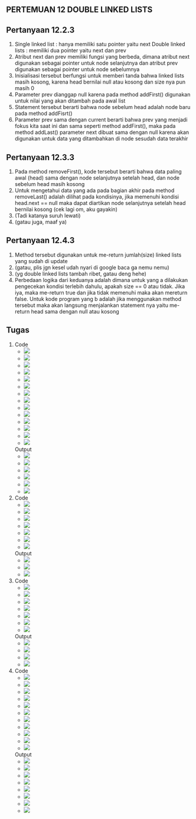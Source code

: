 ## PERTEMUAN 12 DOUBLE LINKED LISTS

## Pertanyaan 12.2.3
1.	Single linked list 	: hanya memiliki satu pointer yaitu next
Double linked lists 	: memiliki dua pointer yaitu next dan prev
2.	Atribut next dan prev memiliki fungsi yang berbeda, dimana atribut next digunakan sebagai pointer untuk node selanjutnya dan atribut prev digunakan sebagai pointer untuk node sebelumnya
3.	Inisialisasi tersebut berfungsi untuk memberi tanda bahwa linked lists masih kosong, karena head bernilai null atau kosong dan size nya pun masih 0
4.	Parameter prev dianggap null karena pada method addFirst() digunakan untuk nilai yang akan ditambah pada awal list
5.	Statement tersebut berarti bahwa node sebelum head adalah node baru pada method addFisrt()
6.	Parameter prev sama dengan current berarti bahwa prev yang menjadi fokus kita saat ini dan sama seperti method addFirst(), maka pada method addLast() parameter next dibuat sama dengan null karena akan digunakan untuk data yang ditambahkan di node sesudah data terakhir

## Pertanyaan 12.3.3
1.	Pada method removeFirst(), kode tersebut berarti bahwa data paling awal (head) sama dengan node selanjutnya setelah head, dan node sebelum head masih kosong
2.	Untuk mengetahui data yang ada pada bagian akhir pada method removeLast() adalah dilihat pada kondisinya, jika memenuhi kondisi head.next == null maka dapat diartikan node selanjutnya setelah head bernilai kosong (cek lagi om, aku gayakin)
3.	(Tadi katanya suruh lewati)
4.	(gatau juga, maaf ya)

## Pertanyaan 12.4.3
1.	Method tersebut digunakan untuk me-return jumlah(size) linked lists yang sudah di update
2.	(gatau, plis jgn kesel udah nyari di google baca ga nemu nemu)
3.	(yg double linked lists tambah ribet, gatau deng hehe)
4.	Perbedaan logika dari keduanya adalah dimana untuk yang a dilakukan pengecekan kondisi terlebih dahulu, apakah size == 0 atau tidak. Jika iya, maka me-return true dan jika tidak memenuhi maka akan mereturn false. Untuk kode program yang b adalah jika menggunakan method tersebut maka akan langsung menjalankan statement nya yaitu me-return head sama dengan null atau kosong


## Tugas
1. Code
    * <img src="./screenshots/codeNo1.0.png">
    * <img src="./screenshots/codeNo1.1.png">
    * <img src="./screenshots/codeNo1.2.png">
    * <img src="./screenshots/codeNo1.3.png">
    * <img src="./screenshots/codeNo1.4.png">
    * <img src="./screenshots/codeNo1.5.png">
    * <img src="./screenshots/codeNo1.6.png">
    * <img src="./screenshots/codeNo1.7.png">
    * <img src="./screenshots/codeNo1.8.png">
    * <img src="./screenshots/codeNo1.9.png">
    * <img src="./screenshots/codeNo1.10.png">
    * <img src="./screenshots/codeNo1.11.png">
    * <img src="./screenshots/codeNo1.12.png">
    * <img src="./screenshots/codeNo1.13.png">
   Output
    * <img src="./screenshots/outputNo1.1.png">
    * <img src="./screenshots/outputNo1.2.png">
    * <img src="./screenshots/outputNo1.3.png">
    * <img src="./screenshots/outputNo1.4.png">
    * <img src="./screenshots/outputNo1.5.png">
    * <img src="./screenshots/outputNo1.6.png">
2. Code
    * <img src="./screenshots/codeNo2.1.png">
    * <img src="./screenshots/codeNo2.2.png">
    * <img src="./screenshots/codeNo2.3.png">
    * <img src="./screenshots/codeNo2.4.png">
    * <img src="./screenshots/codeNo2.5.png">
    * <img src="./screenshots/codeNo2.6.png">
    * <img src="./screenshots/codeNo2.7.png">
   Output
    * <img src="./screenshots/outputNo2.1.png">
    * <img src="./screenshots/outputNo2.2.png">
    * <img src="./screenshots/outputNo2.3.png">
3. Code
    * <img src="./screenshots/codeNo3.1.png">
    * <img src="./screenshots/codeNo3.2.png">
    * <img src="./screenshots/codeNo3.3.png">
    * <img src="./screenshots/codeNo3.4.png">
    * <img src="./screenshots/codeNo3.5.png">
    * <img src="./screenshots/codeNo3.6.png">
    * <img src="./screenshots/codeNo3.7.png">
   Output
    * <img src="./screenshots/outputNo3.1.png">
    * <img src="./screenshots/outputNo3.2.png">
    * <img src="./screenshots/outputNo3.3.png">
    * <img src="./screenshots/outputNo3.4.png">
4. Code
    * <img src="./screenshots/codeNo4.1.png">
    * <img src="./screenshots/codeNo4.2.png">
    * <img src="./screenshots/codeNo4.3.png">
    * <img src="./screenshots/codeNo4.4.png">
    * <img src="./screenshots/codeNo4.5.png">
    * <img src="./screenshots/codeNo4.6.png">
    * <img src="./screenshots/codeNo4.7.png">
    * <img src="./screenshots/codeNo4.8.png">
    * <img src="./screenshots/codeNo4.9.png">
    * <img src="./screenshots/codeNo4.10.png">
    * <img src="./screenshots/codeNo4.11.png">
   Output
    * <img src="./screenshots/outputNo4.1.png">
    * <img src="./screenshots/outputNo4.2.png">
    * <img src="./screenshots/outputNo4.3.png">
    * <img src="./screenshots/outputNo4.4.png">
    * <img src="./screenshots/outputNo4.5.png">
    * <img src="./screenshots/outputNo4.6.png">
    * <img src="./screenshots/outputNo4.7.png">
    * <img src="./screenshots/outputNo4.8.png">